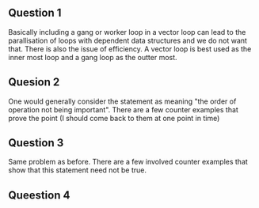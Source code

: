 ## Question 1
Basically including a gang or worker loop in a vector loop can lead to the parallisation of loops with dependent data structures and we do not want that.
There is also the issue of efficiency. A vector loop is best used as the inner most loop and a gang loop as the outter most.

## Quesion 2
One would generally consider the statement as meaning "the order of operation not being important". There are a few counter examples that prove the point (I should come back to them at one point in time)

## Question 3
Same problem as before. There are a few involved counter examples that show that this statement need not be true. 

## Queestion 4
